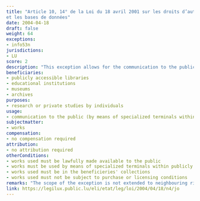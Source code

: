 ```yaml
---
title: "Article 10, 14° de la Loi du 18 avril 2001 sur les droits d’auteur, les droits voisins
et les bases de données"
date: 2004-04-18
draft: false
weight: 64
exceptions:
- info53n
jurisdictions:
- LU
score: 2
description: "This exception allows for the communication to the public, for the purposes of research or private studies, by means of specialized terminals, to individuals and within publicly accessible libraries, educational institutions, museums or archives, of works in their collection that are not subject to purchase or licensing conditions." 
beneficiaries:
- publicly accessible libraries 
- educational institutions 
- museums 
- archives
purposes: 
- research or private studies by individuals
usage:
- communication to the public (by means of specialized terminals within the institution)
subjectmatter:
- works
compensation:
- no compensation required
attribution: 
- no attribution required
otherConditions: 
- works used must be lawfully made available to the public
- works must be used by means of specialized terminals within publicly accessible libraries, educational institutions, museums or archives
- works used must be in the beneficieries' collections 
- works used must not be subject to purchase or licensing conditions
remarks: "The scope of the exception is not extended to neighbouring rights under Art. 46 (1) or Art. 55. All exceptions apply mutatis mutandis to the distribution right."
link: https://legilux.public.lu/eli/etat/leg/loi/2004/04/18/n4/jo
---
```


